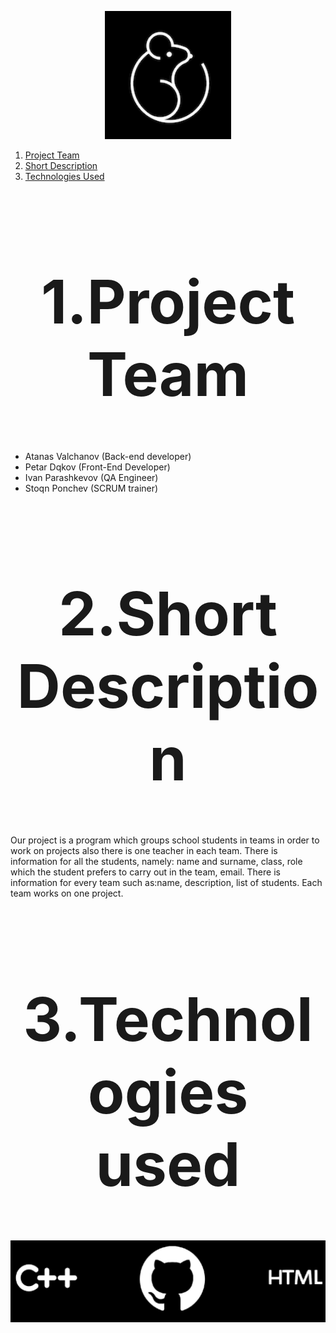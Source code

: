 <p align="center">
  <img src="https://raw.githubusercontent.com/ISParashkevov18/Sossila.v2.ScaleFocus/main/pictures/sosila%20logo.png">
</p>


1. [Project Team](#team)
2. [Short Description](#desc)
3. [Technologies Used](#technologies)
<a name="team"></a>
<h1 style="text-align:center;font-size:10vw">1.Project Team</h1>

- Atanas Valchanov (Back-end developer)
- Petar Dqkov (Front-End Developer)
- Ivan Parashkevov (QA Engineer)
- Stoqn Ponchev (SCRUM trainer)
<a name="desc"></a>
<h1 style="text-align:center;font-size:10vw">2.Short Description</h1>
Our project is a program which groups school students in teams in order to work on projects also there is one teacher in each team. There is information for all the students, namely: name and surname, class, role which the student prefers to carry out in the team, email. There is information for every team such as:name, description, list of students. Each team works on one project.
<a name="technologies"></a>
<h1 style="text-align:center;font-size:10vw">3.Technologies used</h1>

<p align="center">
  <img src="https://raw.githubusercontent.com/ISParashkevov18/Sossila.v2.ScaleFocus/main/pictures/technologies%20used.png" />
</p>




